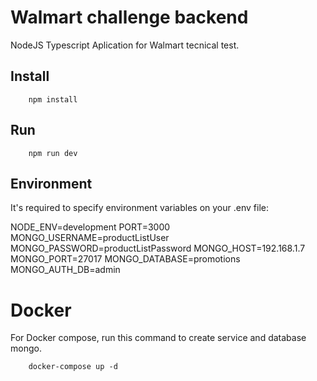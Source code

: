 # Walmart challenge backend

NodeJS Typescript Aplication for Walmart tecnical test.

## Install

```
    npm install
```
## Run

```
    npm run dev
```

## Environment

It's required to specify environment variables on your .env file:

NODE_ENV=development
PORT=3000
MONGO_USERNAME=productListUser
MONGO_PASSWORD=productListPassword
MONGO_HOST=192.168.1.7
MONGO_PORT=27017
MONGO_DATABASE=promotions
MONGO_AUTH_DB=admin


# Docker

For Docker compose, run this command to create service and database mongo.
```
    docker-compose up -d
```



